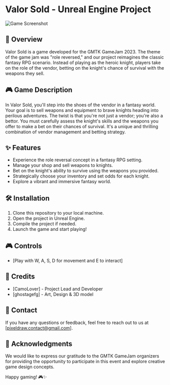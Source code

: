 # Valor Sold - Unreal Engine Project

![Game Screenshot](http://the-pixeleur.fr/IMG/GAMEPREZ/ValorsSold_BannierePIX.png)

## 🌟 Overview

Valor Sold is a game developed for the GMTK GameJam 2023. The theme of the game jam was "role reversed," and our project reimagines the classic fantasy RPG scenario. Instead of playing as the heroic knight, players take on the role of the vendor, betting on the knight's chance of survival with the weapons they sell.

## 🎮 Game Description

In Valor Sold, you'll step into the shoes of the vendor in a fantasy world. Your goal is to sell weapons and equipment to brave knights heading into perilous adventures. The twist is that you're not just a vendor; you're also a bettor. You must carefully assess the knight's skills and the weapons you offer to make a bet on their chances of survival. It's a unique and thrilling combination of vendor management and betting strategy.

## ✨ Features

- Experience the role reversal concept in a fantasy RPG setting.
- Manage your shop and sell weapons to knights.
- Bet on the knight's ability to survive using the weapons you provided.
- Strategically choose your inventory and set odds for each knight.
- Explore a vibrant and immersive fantasy world.

## 🛠️ Installation

1. Clone this repository to your local machine.
2. Open the project in Unreal Engine.
3. Compile the project if needed.
4. Launch the game and start playing!

## 🎮 Controls

- [Play with W, A, S, D for movement and E to interact]

## 🌟 Credits

- [CamoLover] - Project Lead and Developer
- [ghostagefg] - Art, Design & 3D model

## 📧 Contact

If you have any questions or feedback, feel free to reach out to us at [pixeldraw.contact@gmail.com].

## 🙌 Acknowledgments

We would like to express our gratitude to the GMTK GameJam organizers for providing the opportunity to participate in this event and explore creative game design concepts.

Happy gaming! 🎮✨

